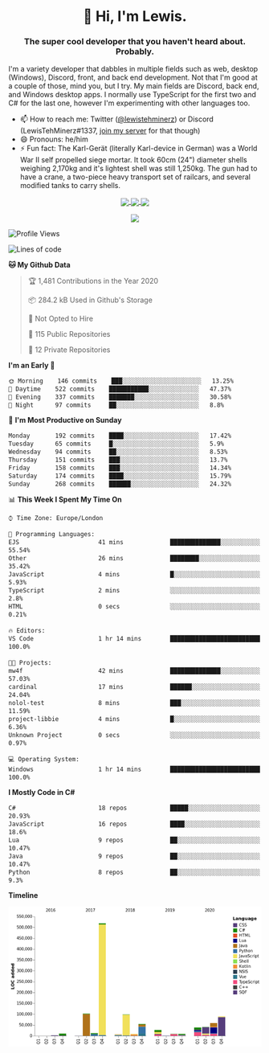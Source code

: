<h1 align="center">👋 Hi, I'm Lewis.</h1>
<h3 align="center">The super cool developer that you haven't heard about. Probably.</h3>

I'm a variety developer that dabbles in multiple fields such as web, desktop (Windows), Discord, front, and back end development. Not that I'm good at a couple of those, mind you, but I try. My main fields are Discord, back end, and Windows desktop apps. I normally use TypeScript for the first two and C# for the last one, however I'm experimenting with other languages too.

- 📫 How to reach me: Twitter ([@lewistehminerz](https://twitter.com/lewistehminerz)) or Discord (LewisTehMinerz#1337, [join my server](https://discord.gg/XnUh7JB) for that though)
- 😄 Pronouns: he/him
- ⚡ Fun fact: The Karl-Gerät (literally Karl-device in German) was a World War II self propelled siege mortar. It took 60cm (24") diameter shells weighing 2,170kg and it's lightest shell was still 1,250kg. The gun had to have a crane, a two-piece heavy transport set of railcars, and several modified tanks to carry shells.

<p align="center">
  <a href="https://github.com/anuraghazra/github-readme-stats">
    <img align="center" src="https://github-readme-stats.vercel.app/api?username=LewisTehMinerz&count_private=true&show_icons=true&theme=gruvbox">
  </a>
  <a href="https://github.com/anuraghazra/github-readme-stats">
    <img align="center" src="https://github-readme-stats.vercel.app/api/top-langs?username=LewisTehMinerz&layout=compact&theme=gruvbox">
  </a>
  <a href="https://github.com/anuraghazra/github-readme-stats">
    <img align="center" src="https://github-readme-stats.vercel.app/api/wakatime?username=LewisTehMinerz&layout=compact&theme=gruvbox">
  </a>
</p>

<p align="center">
  <a href="https://github.com/ryo-ma/github-profile-trophy">
    <img align="center" src="https://github-profile-trophy.vercel.app/?username=ryo-ma&theme=gruvbox">
  </a>
</p>

<!--START_SECTION:waka-->
![Profile Views](http://img.shields.io/badge/Profile%20Views-4-blue)

![Lines of code](https://img.shields.io/badge/From%20Hello%20World%20I%27ve%20Written-7.4%20million%20lines%20of%20code-blue)

**🐱 My Github Data** 

> 🏆 1,481 Contributions in the Year 2020
 > 
> 📦 284.2 kB Used in Github's Storage 
 > 
> 🚫 Not Opted to Hire
 > 
> 📜 115 Public Repositories 
 > 
> 🔑 12 Private Repositories  

**I'm an Early 🐤** 

```text
🌞 Morning    146 commits    ███░░░░░░░░░░░░░░░░░░░░░░   13.25% 
🌆 Daytime    522 commits    ███████████░░░░░░░░░░░░░░   47.37% 
🌃 Evening    337 commits    ███████░░░░░░░░░░░░░░░░░░   30.58% 
🌙 Night      97 commits     ██░░░░░░░░░░░░░░░░░░░░░░░   8.8%

```
📅 **I'm Most Productive on Sunday** 

```text
Monday       192 commits    ████░░░░░░░░░░░░░░░░░░░░░   17.42% 
Tuesday      65 commits     █░░░░░░░░░░░░░░░░░░░░░░░░   5.9% 
Wednesday    94 commits     ██░░░░░░░░░░░░░░░░░░░░░░░   8.53% 
Thursday     151 commits    ███░░░░░░░░░░░░░░░░░░░░░░   13.7% 
Friday       158 commits    ███░░░░░░░░░░░░░░░░░░░░░░   14.34% 
Saturday     174 commits    ████░░░░░░░░░░░░░░░░░░░░░   15.79% 
Sunday       268 commits    ██████░░░░░░░░░░░░░░░░░░░   24.32%

```


📊 **This Week I Spent My Time On** 

```text
⌚︎ Time Zone: Europe/London

💬 Programming Languages: 
EJS                      41 mins             ██████████████░░░░░░░░░░░   55.54% 
Other                    26 mins             ████████░░░░░░░░░░░░░░░░░   35.42% 
JavaScript               4 mins              █░░░░░░░░░░░░░░░░░░░░░░░░   5.93% 
TypeScript               2 mins              ░░░░░░░░░░░░░░░░░░░░░░░░░   2.8% 
HTML                     0 secs              ░░░░░░░░░░░░░░░░░░░░░░░░░   0.21%

🔥 Editors: 
VS Code                  1 hr 14 mins        █████████████████████████   100.0%

🐱‍💻 Projects: 
mw4f                     42 mins             ██████████████░░░░░░░░░░░   57.03% 
cardinal                 17 mins             ██████░░░░░░░░░░░░░░░░░░░   24.04% 
nolol-test               8 mins              ███░░░░░░░░░░░░░░░░░░░░░░   11.59% 
project-libbie           4 mins              █░░░░░░░░░░░░░░░░░░░░░░░░   6.36% 
Unknown Project          0 secs              ░░░░░░░░░░░░░░░░░░░░░░░░░   0.97%

💻 Operating System: 
Windows                  1 hr 14 mins        █████████████████████████   100.0%

```

**I Mostly Code in C#** 

```text
C#                       18 repos            █████░░░░░░░░░░░░░░░░░░░░   20.93% 
JavaScript               16 repos            ████░░░░░░░░░░░░░░░░░░░░░   18.6% 
Lua                      9 repos             ██░░░░░░░░░░░░░░░░░░░░░░░   10.47% 
Java                     9 repos             ██░░░░░░░░░░░░░░░░░░░░░░░   10.47% 
Python                   8 repos             ██░░░░░░░░░░░░░░░░░░░░░░░   9.3%

```


**Timeline**

![Chart not found](https://raw.githubusercontent.com/LewisTehMinerz/LewisTehMinerz/master/charts/bar_graph.png) 


<!--END_SECTION:waka-->
